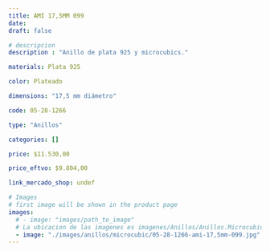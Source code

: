 ```yaml
---
title: AMI 17,5MM 099
date: 
draft: false

# descripcion
description : "Anillo de plata 925 y microcubics."

materials: Plata 925

color: Plateado

dimensions: "17,5 mm diámetro"

code: 05-28-1266

type: "Anillos"

categories: []

price: $11.530,00

price_eftvo: $9.804,00

link_mercado_shop: undef

# Images
# first image will be shown in the product page
images:
  # - image: "images/path_to_image"
  # La ubicacion de las imagenes es imagenes/Anillos/Anillos.Microcubic/05-28-1266-ami-17,5mm-099
  - image: "./images/anillos/microcubic/05-28-1266-ami-17,5mm-099.jpg"
---
```

